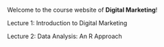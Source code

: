 Welcome to the course website of **Digital Marketing**!

Lecture 1: Introduction to Digital Marketing

Lecture 2: Data Analysis: An R Approach

